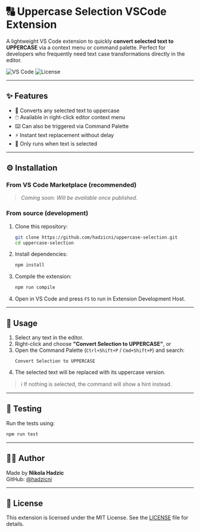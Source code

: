 # 🔠 Uppercase Selection VSCode Extension

A lightweight VS Code extension to quickly **convert selected text to UPPERCASE** via a context menu or command palette. Perfect for developers who frequently need text case transformations directly in the editor.

![VS Code](https://img.shields.io/badge/vscode-1.100+-blue?logo=visualstudiocode)
![License](https://img.shields.io/badge/license-Apache--2.0-blue)

---

## ✨ Features

- 🔡 Converts any selected text to uppercase
- 🖱️ Available in right-click editor context menu
- ⌨️ Can also be triggered via Command Palette
- ⚡ Instant text replacement without delay
- 🎯 Only runs when text is selected

---

## ⚙️ Installation

### From VS Code Marketplace (recommended)

> _Coming soon: Will be available once published._

### From source (development)

1. Clone this repository:

   ```bash
   git clone https://github.com/hadzicni/uppercase-selection.git
   cd uppercase-selection
   ```

2. Install dependencies:

   ```bash
   npm install
   ```

3. Compile the extension:

   ```bash
   npm run compile
   ```

4. Open in VS Code and press `F5` to run in Extension Development Host.

---

## 🚀 Usage

1. Select any text in the editor.
2. Right-click and choose **"Convert Selection to UPPERCASE"**, or
3. Open the Command Palette (`Ctrl+Shift+P` / `Cmd+Shift+P`) and search:
   ```
   Convert Selection to UPPERCASE
   ```
4. The selected text will be replaced with its uppercase version.

> ℹ️ If nothing is selected, the command will show a hint instead.

---

## 🧪 Testing

Run the tests using:

```bash
npm run test
```

---

## 👨‍💻 Author

Made by **Nikola Hadzic**  
GitHub: [@hadzicni](https://github.com/hadzicni)

---

## 📄 License

This extension is licensed under the MIT License. See the [LICENSE](./LICENSE) file for details.
